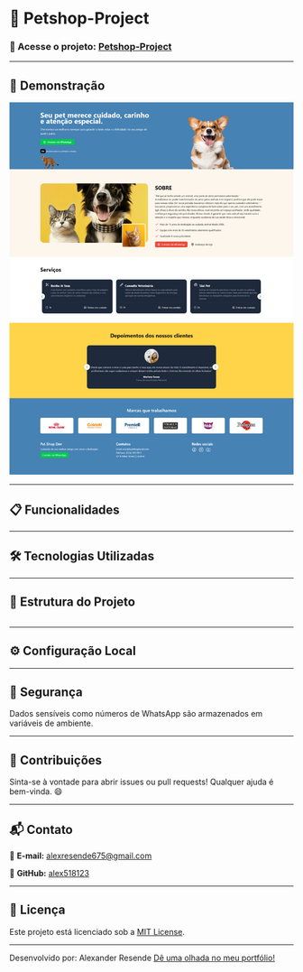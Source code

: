 # 🍔 Petshop-Project



### 🔗 Acesse o projeto: [Petshop-Project](https://petshop-project-foec.onrender.com/)

---

## 📸 Demonstração

![Preview do projeto](.github/preview.png)

---

## 📋 Funcionalidades



---

## 🛠️ Tecnologias Utilizadas  




---

## 📁 Estrutura do Projeto
```

```
---

## ⚙️ Configuração Local



---

## 🔐 Segurança

Dados sensíveis como números de WhatsApp são armazenados em variáveis de ambiente.


---

## 🤝 Contribuições

Sinta-se à vontade para abrir issues ou pull requests! Qualquer ajuda é bem-vinda. 😄

---

## 📬 Contato

📧 **E-mail:** alexresende675@gmail.com

🐙 **GitHub:** [alex518123](https://github.com/alex518123)

---

## 📄 Licença

Este projeto está licenciado sob a [MIT License](https://opensource.org/licenses/MIT).

---

Desenvolvido por: Alexander Resende [Dê uma olhada no meu portfólio!]()